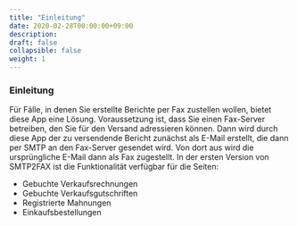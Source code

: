 ```yaml
---
title: "Einleitung"
date: 2020-02-28T00:00:00+09:00
description: 
draft: false
collapsible: false
weight: 1
---
```

### Einleitung

Für Fälle, in denen Sie erstellte Berichte per Fax zustellen wollen, bietet diese App eine Lösung.
Voraussetzung ist, dass Sie einen Fax-Server betreiben, den Sie für den Versand adressieren können. Dann wird durch diese App der zu versendende Bericht zunächst als E-Mail erstellt, die dann per SMTP an den Fax-Server gesendet wird. Von dort aus wird die ursprüngliche E-Mail dann als Fax zugestellt.
In der ersten Version von SMTP2FAX ist die Funktionalität verfügbar für die Seiten:
- Gebuchte Verkaufsrechnungen
- Gebuchte Verkaufsgutschriften
- Registrierte Mahnungen
- Einkaufsbestellungen


